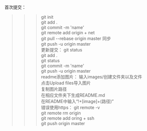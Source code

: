 首次提交：
>>>git init  
>>>git add .  
>>>git commit -m 'name'  
>>>git remote add origin + net  
>>>git pull --rebase origin master  同步  
>>>git push -u origin master  
更新提交：
>>>git status  
>>>git add .  
>>>git status  
>>>git commit -m 'name'  
>>>git push -u origin master  
readme添加图片：
>>>输入images/创建文件夹以及文件  
>>>点击Upload files导入图片  
>>>复制图片路径  
>>>在相应文件夹下生成README.md  
>>>在README中输入“!+[image]+(路径)”  
错误使用https：
>>>git remote -v  
>>>git remote rm origin  
>>>git remote add oring + ssh  
>>>git push origin master
